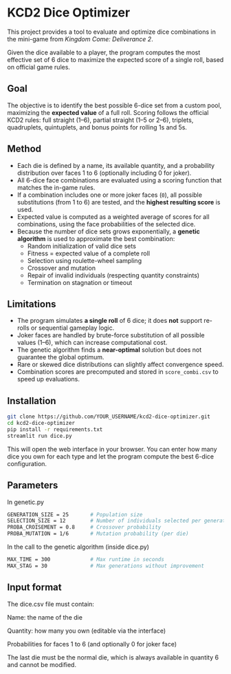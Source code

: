 # KCD2 Dice Optimizer

This project provides a tool to evaluate and optimize dice combinations in the mini-game from *Kingdom Come: Deliverance 2*.

Given the dice available to a player, the program computes the most effective set of 6 dice to maximize the expected score of a single roll, based on official game rules.

## Goal

The objective is to identify the best possible 6-dice set from a custom pool, maximizing the **expected value** of a full roll. Scoring follows the official KCD2 rules: full straight (1–6), partial straight (1–5 or 2–6), triplets, quadruplets, quintuplets, and bonus points for rolling 1s and 5s.

## Method

- Each die is defined by a name, its available quantity, and a probability distribution over faces 1 to 6 (optionally including 0 for joker).
- All 6-dice face combinations are evaluated using a scoring function that matches the in-game rules.
- If a combination includes one or more joker faces (`0`), all possible substitutions (from 1 to 6) are tested, and the **highest resulting score** is used.
- Expected value is computed as a weighted average of scores for all combinations, using the face probabilities of the selected dice.
- Because the number of dice sets grows exponentially, a **genetic algorithm** is used to approximate the best combination:
  - Random initialization of valid dice sets
  - Fitness = expected value of a complete roll
  - Selection using roulette-wheel sampling
  - Crossover and mutation
  - Repair of invalid individuals (respecting quantity constraints)
  - Termination on stagnation or timeout

## Limitations

- The program simulates **a single roll** of 6 dice; it does **not** support re-rolls or sequential gameplay logic.
- Joker faces are handled by brute-force substitution of all possible values (1–6), which can increase computational cost.
- The genetic algorithm finds a **near-optimal** solution but does not guarantee the global optimum.
- Rare or skewed dice distributions can slightly affect convergence speed.
- Combination scores are precomputed and stored in `score_combi.csv` to speed up evaluations.

## Installation

```bash
git clone https://github.com/YOUR_USERNAME/kcd2-dice-optimizer.git
cd kcd2-dice-optimizer
pip install -r requirements.txt
streamlit run dice.py
```
This will open the web interface in your browser. You can enter how many dice you own for each type and let the program compute the best 6-dice configuration.

## Parameters
In genetic.py
```bash
GENERATION_SIZE = 25       # Population size
SELECTION_SIZE = 12        # Number of individuals selected per generation
PROBA_CROISEMENT = 0.8     # Crossover probability
PROBA_MUTATION = 1/6       # Mutation probability (per die)
```
In the call to the genetic algorithm (inside dice.py)
```bash
MAX_TIME = 300             # Max runtime in seconds
MAX_STAG = 30              # Max generations without improvement
```

## Input format
The dice.csv file must contain:

Name: the name of the die

Quantity: how many you own (editable via the interface)

Probabilities for faces 1 to 6 (and optionally 0 for joker face)

The last die must be the normal die, which is always available in quantity 6 and cannot be modified.
